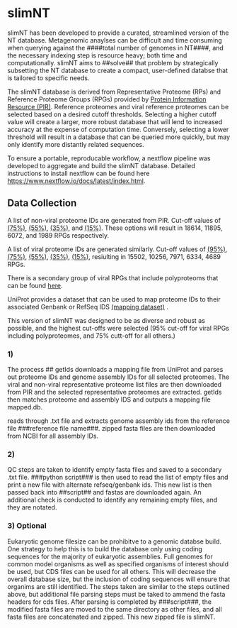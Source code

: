 # slimNT

slimNT has been developed to provide a curated, streamlined version of the NT database. Metagenomic anaylses can be difficult and time consuming when querying against the ####total number of genomes in NT####, and the necessary indexing step is resource heavy; both time and computationally. slimNT aims to ##solve## that problem by strategically subsetting the NT database to create a compact, user-defined databse that is tailored to specific needs.

The slimNT database is derived from Representative Proteome (RPs) and Reference Proteome Groups (RPGs) provided by [Protein Information Resource (PIR)](https://proteininformationresource.org/rps/). Reference proteomes and viral reference proteomes can be selected based on a desired cutoff thresholds. Selecting a higher cutoff value will create a larger, more robust database that will lend to increased accuracy at the expense of computation time. Conversely, selecting a lower threshold will result in a database that can be queried more quickly, but may only identify more distantly related sequences.

To ensure a portable, reproducable workflow, a nextflow pipeline was developed to aggregate and build the slimNT database. Detailed instructions to install nextflow can be found here https://www.nextflow.io/docs/latest/index.html. 

## Data Collection

A list of non-viral proteome IDs are generated from PIR. Cut-off values of [(75%)](https://proteininformationresource.org/rps/data/current/75/rpg-75.txt), [(55%)](https://proteininformationresource.org/rps/data/current/55/rpg-55.txt), [(35%)](https://proteininformationresource.org/rps/data/current/35/rpg-35.txt), and [(15%)](https://proteininformationresource.org/rps/data/current/15/rpg-15.txt). These options will result in 18614, 11895, 6072, and 1989 RPGs respectively. 

A list of viral proteome IDs are generated similarly. Cut-off values of [(95%)](https://proteininformationresource.org/rps/viruses/data/current/95/rpg-95.txt), [(75%)](https://proteininformationresource.org/rps/viruses/data/current/75/rpg-75.txt), [(55%)](https://proteininformationresource.org/rps/viruses/data/current/55/rpg-55.txt), [(35%)](https://proteininformationresource.org/rps/viruses/data/current/35/rpg-35.txt), [(15%)](https://proteininformationresource.org/rps/viruses/data/current/15/rpg-15.txt), resiulting in 15502, 10256, 7971, 6334, 4689 RPGs. 

There is a secondary group of viral RPGs that include polyproteoms that can be found [here](https://proteininformationresource.org/download/rps/rpg_virus_all/current/).

UniProt provides a dataset that can be used to map proteome IDs to their associated Genbank or RefSeq IDS [(mapping dataset)](https://www.uniprot.org/proteomes?query=*) . 

This version of slimNT was designed to be as diverse and robust as possible, and the highest cut-offs were selected (95% cut-off for viral RPGs including polyproteomes, and 75% cutt-off for all others.)

### 1) 
The process ## getIds downloads a mapping file from UniProt and parses out proteome IDs and genome assembly IDs for all selected proteomes. The viral and non-viral representative proteome list files are then downloaded from PIR and the selected representative proteomes are extracted. getIds then matches proteome and assembly IDS and outputs a mapping file mapped.db. 

reads through .txt file and extracts genome assembly ids from the reference file ###reference file name###. zipped fasta files are then downloaded from NCBI for all assembly IDs.

### 2)
QC steps are taken to identify empty fasta files and saved to a secondary .txt file. ###python script### is then used to read the list of empty files and print a new file with alternate refseq/genbank ids. This new list is then passed back into ##script## and fastas are downloaded again. An additional check is conducted to identify any remaining empty files, and they are notated.

### 3) Optional
Eukaryotic genome filesize can be prohibitve to a genomic databse build. One strategy to help this is to build the database only using coding sequences for the majority of eukaryotic assemblies. Full genomes for common model organisms as well as specified organisms of interest should be used, but CDS files can be used for all others. This will decrease the overall database size, but the inclusion of coding sequences will ensure that organims are still identified. The steps taken are similar to the steps outlined above, but additional file parsing steps must be taked to ammend the fasta headers for cds files. After parsing is completed by ###script###, the modified fasta files are moved to the same directory as other files, and all fasta files are concatenated and zipped. This new zipped file is slimNT.

